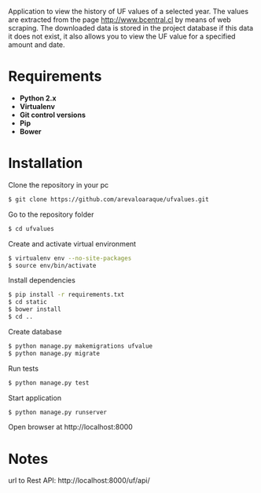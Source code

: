 Application to view the history of UF values of a selected year. The values are extracted from the page http://www.bcentral.cl by means of web scraping. The downloaded data is stored in the project database if this data it does not exist, it also allows you to view the UF value for a specified amount and date.

# Requirements
- **Python 2.x**
- **Virtualenv**
- **Git control versions**
- **Pip**
- **Bower**

# Installation
Clone the repository in your pc
```sh
$ git clone https://github.com/arevaloaraque/ufvalues.git
```

Go to the repository folder
```sh
$ cd ufvalues
```

Create and activate virtual environment
```sh
$ virtualenv env --no-site-packages
$ source env/bin/activate
```

Install dependencies
```sh
$ pip install -r requirements.txt
$ cd static
$ bower install
$ cd ..
```

Create database
```sh
$ python manage.py makemigrations ufvalue
$ python manage.py migrate
```

Run tests
```sh
$ python manage.py test
```

Start application
```sh
$ python manage.py runserver
```

Open browser at http://localhost:8000


# Notes
url to Rest API: http://localhost:8000/uf/api/